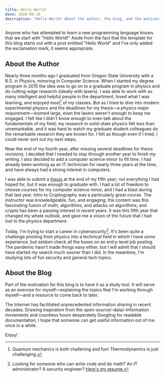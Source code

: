 ```yaml
---
title: Hello World!
date: 2020-09-10
description: "Hello World! About the author, the blog, and the motivation for writing."
---
```


Anyone who has attempted to learn a new programming language knows that we start with "Hello World!" Aside from the fact that the template for this blog starts out with a post entitled "Hello World" and I've only added the exclamation mark, it seems appropriate.

## About the Author

Nearly three months ago I graduated from Oregon State University with a B.S. in Physics, minoring in Computer Science. When I started my degree program in 2015 the idea was to go on to a graduate program in physics and do cutting-edge research (ideally with lasers). I was able to work with so many intelligent and helpful people in the department, loved what I was learning, and enjoyed most[^1] of my classes. But as I tried to dive into modern experimental physics and the deadlines for my thesis&mdash;a physics major requirement&mdash;loomed large, even the lasers weren't enough to keep me engaged. I felt like I didn't know enough to even talk about the fundamentals of my field; my research in solid-state physics felt less than unremarkable, and it was hard to watch my graduate student colleagues do the remarkable research they are known for. I felt as though even if I tried, I could never sort out my next steps.

Near the end of my fourth year, after missing several deadlines for thesis revisions, I decided that I needed to stay through another year to finish my writing. I also decided to add a computer science minor to fill time. I had already been working as an IT technician for nearly three years at the time, and have always had a strong interest in computers.

I was able to submit a [thesis](https://www.zcolbert.com/zc-thesis.pdf) at the end of my fifth year; not everything I had hoped for, but it was enough to graduate with. I had a lot of freedom to choose courses for my computer science minor, and I had a blast during that last year. Intro to Cryptography was a particularly great course. The instructor was knowledgeable, fun, and engaging; the content was this fascinating fusion of math, algorithms, and attacks on algorithms; and crypto has been a passing interest in recent years. It was this fifth year that changed my whole outlook, and gave me a vision of the future that I had lost in the physics department.

Today, I'm trying to start a career in cybersecurity[^2]. It's been quite a challenge pivoting from physics into a technical field in which I have _some_ experience, but seldom check all the boxes on an entry-level job posting. The pandemic hasn't made things easy either, but I will admit that I should have started my search much sooner than I did. In the meantime, I'm studying lots of fun security and general tech topics.

## About the Blog

Part of the motivation for this blog is to have it as a study tool. It will serve as an exercise for myself&mdash;explaining the topics that I'm working through myself&mdash;and a resource to come back to later.

The Internet has facilitated unprecedented information sharing in recent decades. Drawing inspiration from the open-source/-data/-information movements and countless hours desperately Googling for readable documentation, I hope that someone can get useful information out of me once in a while.

Enjoy!


[^1]: Quantum mechanics is both challening and fun! Thermodynamics is just challenging.

[^2]: Looking for someone who can write code _and_ do math? An IT administrator? A security engineer? [Here's my resume.](https://www.zcolbert.com)
